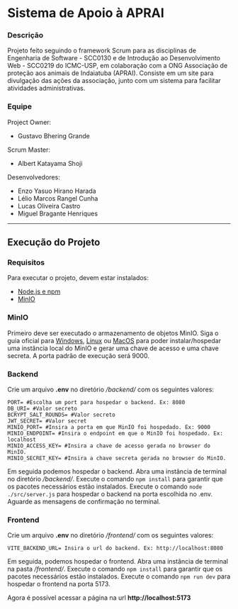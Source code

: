 # Sistema de Apoio à APRAI

### Descrição
Projeto feito seguindo o framework Scrum para as disciplinas de Engenharia de Software - SCC0130 e de Introdução ao Desenvolvimento Web - SCC0219 do ICMC-USP, em colaboração com a ONG Associação de proteção aos animais de Indaiatuba (APRAI).
Consiste em um site para divulgação das ações da associação, junto com um sistema para facilitar atividades administrativas.


### Equipe

Project Owner:
*	Gustavo Bhering Grande
 
Scrum Master:
*	Albert Katayama Shoji
 
Desenvolvedores:

* Enzo Yasuo Hirano Harada
*	Lélio Marcos Rangel Cunha
*	Lucas Oliveira Castro
* Miguel Bragante Henriques

---

## Execução do Projeto
### Requisitos
Para executar o projeto, devem estar instalados:
- [Node.js e npm](https://docs.npmjs.com/downloading-and-installing-node-js-and-npm)
- [MinIO](https://min.io/)

### MinIO
Primeiro deve ser executado o armazenamento de objetos MinIO. Siga o guia oficial para [Windows](https://min.io/docs/minio/windows/index.html), [Linux](https://min.io/docs/minio/linux/index.html) ou [MacOS](https://min.io/docs/minio/macos/index.html) para poder instalar/hospedar uma instância local do MinIO e gerar uma chave de acesso e uma chave secreta. A porta padrão de execução será 9000.

### Backend
Crie um arquivo **.env** no diretório */backend/* com os seguintes valores:
```
PORT= #Escolha um port para hospedar o backend. Ex: 8080
DB_URI= #Valor secreto
BCRYPT_SALT_ROUNDS= #Valor secreto
JWT_SECRET= #Valor secret
MINIO_PORT= #Insira a porta em que MinIO foi hospedado. Ex: 9000
MINIO_ENDPOINT= #Insira o endpoint em que o MinIO foi hospedado. Ex: localhost
MINIO_ACCESS_KEY= #Insira a chave de acesso gerada no browser do MinIO.
MINIO_SECRET_KEY= #Insira a chave secreta gerada no browser do MinIO.
```

Em seguida podemos hospedar o backend. Abra uma instância de terminal no diretório */backend/*. Execute o comando `npm install` para garantir que os pacotes necessários estão instalados. Execute o comando `node ./src/server.js` para hospedar o backend na porta escolhida no .env. Aguarde as mensagens de confirmação no terminal.


### Frontend
Crie um arquivo **.env** no diretório */frontend/* com os seguintes valores:
```
VITE_BACKEND_URL= Insira o url do backend. Ex: http://localhost:8080
```

Em seguida, podemos hospedar o frontend. Abra uma instância de terminal na pasta */frontend/*. Execute o comando `npm install` para garantir que os pacotes necessários estão instalados. Execute o comando `npm run dev` para hospedar o frontend na porta 5173.

Agora é possível acessar a página na url **http://localhost:5173** 

